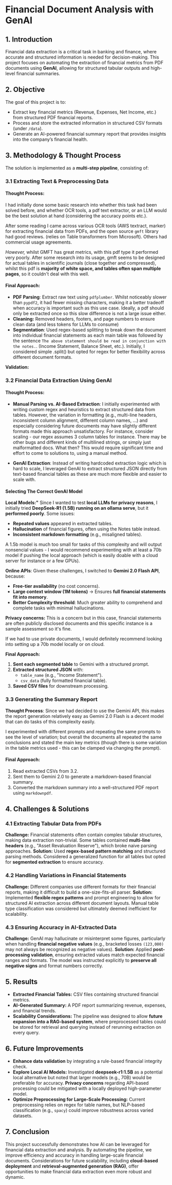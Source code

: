 # **Financial Document Analysis with GenAI**

## **1. Introduction**
Financial data extraction is a critical task in banking and finance, where accurate and structured information is needed for decision-making. This project focuses on automating the extraction of financial metrics from PDF documents using **GenAI**, allowing for structured tabular outputs and high-level financial summaries.

## **2. Objective**
The goal of this project is to:
- Extract key financial metrics (Revenue, Expenses, Net Income, etc.) from structured PDF financial reports.
- Process and store the extracted information in structured CSV formats (under `/data`).
- Generate an AI-powered financial summary report that provides insights into the company’s financial health.

## **3. Methodology & Thought Process**

The solution is implemented as a **multi-step pipeline**, consisting of:

### **3.1 Extracting Text & Preprocessing Data**
#### **Thought Process:** 
I had initially done some basic research into whether this task had been solved before, and whether OCR tools, a pdf text extractor, or an LLM would be the best solution at hand (considering the accuracy points etc.).

After some reading I came across various OCR tools (AWS textract, marker) for extracting financial data from PDFs, and the open source `gmft` library had good reviews. (relies on Table transformers from Microsoft). Others had commercial usage agreements.

*However,* whilst GMFT has great metrics, with this pdf type it performed very poorly. After some research into its usage, gmft seems to be designed for actual tables in scientific journals (close together and compressed), whilst this pdf is **majority of white space, and tables often span multiple pages**, so it couldn't deal with this well.


#### **Final Approach:**
- **PDF Parsing**: Extract raw text using `pdfplumber`. Whilst noticeably slower than `pypdf2`, it had fewer missing characters, making it a better tradeoff when accuracy is important such as this use case. Ideally, a pdf should only be extracted once so this slow difference is not a large issue either.
- **Cleaning:** Removed headers, footers, and page numbers to ensure clean data (and less tokens for LLMs to consume)
- **Segmentation**: Used regex-based splitting to break down the document into individual financial statements as each main table was followed by the sentence `The above statement should be read in conjunction with the notes.`. (Income Statement, Balance Sheet, etc.). Initially, I considered simple .split() but opted for regex for better flexibility across different document formats.

**Validation:**


### 3.2 Financial Data Extraction Using GenAI

#### Thought Process:

- **Manual Parsing vs. AI-Based Extraction**: I initially experimented with writing custom regex and heuristics to extract structured data from tables. However, the variation in formatting (e.g., multi-line headers, inconsistent column alignment, different column names, ...) and especially considering future documents may have slightly different formats made this approach unsatisfactory. For instance, consider scaling - our regex assumes 3 column tables for instance. There may be other bugs and different kinds of multilined strings, or simply just malformatted docs. What then? This would require significant time and effort to come to solutions to, using a manual method.

- **GenAI Extraction**: Instead of writing hardcoded extraction logic which is hard to scale, I leveraged GenAI to extract structured JSON directly from text-based financial tables as these are much more flexible and easier to scale with.

#### Selecting The Correct GenAI Model
**Local Models:"** Since I wanted to test **local LLMs for privacy reasons**, I initially tried **DeepSeek-R1 (1.5B) running on an ollama serve**, but it **performed poorly**. Some issues:
- **Repeated values** appeared in extracted tables.
- **Hallucination** of financial figures, often using the Notes table instead.
- **Inconsistent markdown formatting** (e.g., misaligned tables).

A 1.5b model is much too small for tasks of this complexity and will output nonsencial values - I would recommend experimenting with at least a 70b model if pushing the local approach (which is easily doable with a cloud server for instance or a few GPUs).

**Online APIs**: 
Given these challenges, I switched to **Gemini 2.0 Flash API**, because:
- **Free-tier availability** (no cost concerns).
- **Large context window (1M tokens)** → Ensures **full financial statements fit into memory**.
- **Better Complexity threshold**: Much greater ability to comprehend and complete tasks with minimal hallucinations.

**Privacy concerns:** This is a concern but in this case, financial statements are often publicly disclosed documents and this specific instance is a sample assessment so it's fine.

If we had to use private documents, I would definitely recommend looking into setting up a 70b model locally or on cloud.


**Final Approach:**
1. **Sent each segmented table** to Gemini with a structured prompt.
2. **Extracted structured JSON** with:
   - `table_name` (e.g., "Income Statement").
   - `csv_data` (fully formatted financial table).
3. **Saved CSV files** for downstream processing.


### 3.3 Generating the Summary Report
**Thought Process**:
Since we had decided to use the Gemini API, this makes the report generation relatively easy as Gemini 2.0 Flash is a decent model that can do tasks of this complexity easily.

I experimented with different prompts and repeating the same prompts to see the level of variation; but overall the documents all repeated the same conclusions and stated the main key metrics (though there is some variation in the table metrics used - this can be clamped via changing the prompt).

#### **Final Approach:**
1. Read extracted CSVs from 3.2.
2. Sent them to Gemini 2.0 to generate a markdown-based financial summary.
3. Converted the markdown summary into a well-structured PDF report using `markdownpdf`.



## **4. Challenges & Solutions**

### **4.1 Extracting Tabular Data from PDFs**
**Challenge:** Financial statements often contain complex tabular structures, making data extraction non-trivial. Some tables contained **multi-line headers** (e.g., "Asset Revaluation Reserve"), which broke naive parsing approaches.
**Solution:** Used **regex-based pattern matching** and structured parsing methods. Considered a generalized function for all tables but opted for **segmented extraction** to ensure accuracy.

### **4.2 Handling Variations in Financial Statements**
**Challenge:** Different companies use different formats for their financial reports, making it difficult to build a one-size-fits-all parser.
**Solution:** Implemented **flexible regex patterns** and prompt engineering to allow for structured AI extraction across different document layouts. Manual table type classification was considered but ultimately deemed inefficient for scalability.

### **4.3 Ensuring Accuracy in AI-Extracted Data**
**Challenge:** GenAI may hallucinate or misinterpret some figures, particularly when handling **financial negative values** (e.g., bracketed losses `(123,000)` may not always be recognized as negative values).
**Solution:** Applied **post-processing validation**, ensuring extracted values match expected financial ranges and formats. The model was instructed explicitly to **preserve all negative signs** and format numbers correctly.

## **5. Results**
- **Extracted Financial Tables:** CSV files containing structured financial metrics.
- **AI-Generated Summary:** A PDF report summarizing revenue, expenses, and financial trends.
- **Scalability Considerations:** The pipeline was designed to allow **future expansion into a RAG-based system**, where preprocessed tables could be stored for retrieval and querying instead of rerunning extraction on every query.

## **6. Future Improvements**
- **Enhance data validation** by integrating a rule-based financial integrity check.
- **Explore Local AI Models:** Investigated **deepseek-r1:1.5B** as a potential local alternative but noted that larger models (e.g., 70B) would be preferable for accuracy. **Privacy concerns** regarding API-based processing could be mitigated with a locally deployed high-parameter model.
- **Optimize Preprocessing for Large-Scale Processing:** Current preprocessing relies on regex for table names, but NLP-based classification (e.g., `spacy`) could improve robustness across varied datasets.

## **7. Conclusion**
This project successfully demonstrates how AI can be leveraged for financial data extraction and analysis. By automating the pipeline, we improve efficiency and accuracy in handling large-scale financial documents. Considerations for future scalability, including **cloud-based deployment** and **retrieval-augmented generation (RAG)**, offer opportunities to make financial data extraction even more robust and dynamic.


